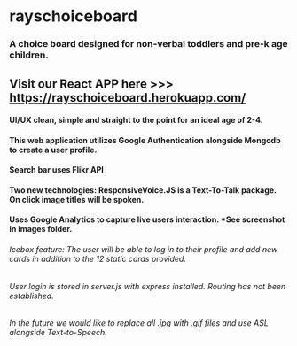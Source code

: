 # rayschoiceboard
### A choice board designed for non-verbal toddlers and pre-k age children.

## Visit our React APP here >>> https://rayschoiceboard.herokuapp.com/
#### UI/UX clean, simple and straight to the point for an ideal age of 2-4.
#### This web application utilizes Google Authentication alongside Mongodb to create a user profile.
#### Search bar uses Flikr API
#### Two new technologies: ResponsiveVoice.JS is a Text-To-Talk package. On click image titles will be spoken.
#### Uses Google Analytics to capture live users interaction. *See screenshot in images folder.


###### Icebox feature: The user will be able to log in to their profile and add new cards in addition to the 12 static cards provided.
###### User login is stored in server.js with express installed. Routing has not been established.
###### In the future we would like to replace all .jpg with .gif files and use ASL alongside Text-to-Speech.







